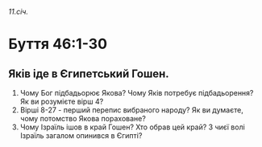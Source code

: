 
_11.січ._

# Буття 46:1-30

## Яків іде в Єгипетський Гошен.
1. Чому Бог підбадьорює Якова? Чому Яків потребує підбадьорення? Як ви розумієте вірш 4?
2. Вірші 8-27 - перший перепис вибраного народу? Як ви думаєте, чому потомство Якова пораховане?
3. Чому Ізраїль ішов в край Гошен? Хто обрав цей край? З чиєї волі Ізраїль загалом опинився в Єгипті?
